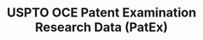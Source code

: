 ---
bigquery: https://console.cloud.google.com/bigquery?p=patents-public-data&d=uspto_oce_pair&page=dataset
citation: 'Graham, S. Marco, A., and Miller, A. (2015). “The USPTO Patent Examination
  Research Dataset: A Window on the Process of Patent Examination.”'
contributors: Graham, S. Marco, A., Miller, A.
cost: None
description: The latest version of PatEx (referred to below as the 2020 release) contains
  detailed information on nearly 11.9 million publicly-viewable provisional and non-provisional
  patent applications to the USPTO and over 4.6 million Patent Cooperation Treaty
  (PCT) applications. It is based on data that OCE downloaded from the Patent Examination
  Data System (PEDS) in April, 2021. The PEDS data are sourced from Public PAIR. The
  first time that OCE used PEDS as the basis of PatEx was for the 2019 release. We
  took the PEDS data and organized it into the familiar PatEx data files, which are
  based on the organization of the Public PAIR portal. The data files include information
  on each application’s characteristics, prosecution history, continuation history,
  claims of foreign priority, patent term adjustment history, publication history,
  and correspondence address information.
documentation: 'For the 2019 and later releases, new technical documentation is available
  https://www.uspto.gov/sites/default/files/documents/PatEx-2019-Technical-Doc.pdf


  A document describing the 2014-2017 data sets is available and can be cited as:
  Graham, Stuart J.H. and Marco, Alan C. and Miller, Richard, The USPTO Patent Examination
  Research Dataset: A Window on the Process of Patent Examination (November 30, 2015).
  Available at SSRN: https://ssrn.com/abstract=2702637.'
last_edit: Mon, 04 Apr 2022 19:06:22 GMT
location: https://www.uspto.gov/ip-policy/economic-research/research-datasets/patent-examination-research-dataset-public-pair
maintained_by: EconomicsData@uspto.gov
related_publications: https://ssrn.com/abstract=29956744, https://ssrn.com/abstract=2702637
schema_fields: '[''invention_subject_matter'', ''atty_docket_number'', ''child_filing_date'',
  ''inventor_name_last'', ''child_application_number'', ''correspondence_name_line_1'',
  ''parent_country_code'', ''correspondence_region_name'', ''parent_country'', ''recorded_date'',
  ''status_code'', ''invention_title'', ''correspondence_name_line_2'', ''examiner_id'',
  ''file_location'', ''inventor_name_middle'', ''aia_first_to_file'', ''parent_application_number'',
  ''abandon_date'', ''small_entity_indicator'', ''correspondence_country_code'', ''examiner_name_middle'',
  ''examiner_art_unit'', ''uspc_class'', ''examiner_name_last'', ''foreign_parent_date'',
  ''earliest_pgpub_number'', ''status_description'', ''inventor_country_name'', ''sequence_number'',
  ''confirm_number'', ''appl_status_date'', ''correspondence_postal_code'', ''event_description'',
  ''uspc_subclass'', ''correspondence_region_code'', ''event_code'', ''inventor_rank'',
  ''correspondence_country_name'', ''application_number'', ''inventor_country_code'',
  ''inventor_name_first'', ''patent_number'', ''correspondence_city'', ''application_number_pair'',
  ''appl_status_code'', ''wipo_pub_date'', ''patent_issue_date'', ''customer_number'',
  ''correspondence_street_line_1'', ''disposal_type'', ''file_location_date'', ''foreign_parent_id'',
  ''wipo_pub_number'', ''parent_filing_date'', ''inventor_address_type'', ''continuation_type'',
  ''earliest_pgpub_date'', ''correspondence_street_line_2'', ''application_type'',
  ''filing_date'', ''inventor_region_code'', ''examiner_name_first'']'
shortname: patex
tags:
- patents
- legal
- history
terms_of_use: 'USPTO’s online databases are not designed or intended to be a source
  for bulk downloads of USPTO data when accessed through the website’s interfaces.
  Individuals, companies, IP addresses, or blocks of IP addresses who, in effect,
  deny or decrease service by generating unusually high numbers of database accesses
  (searches, pages, or hits), whether generated manually or in an automated fashion,
  may be denied access to USPTO servers without notice.


  Bulk data products may be separately obtained from the USPTO, either for free or
  at the cost of dissemination. For details, see information on Electronic Bulk Data
  Products: https://www.uspto.gov/learning-and-resources/electronic-bulk-data-products'
title: USPTO OCE Patent Examination Research Data (PatEx)
uuid: 4342caa7-23af-420c-b2f6-6088f133df6a
---